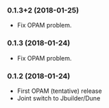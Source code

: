 ### 0.1.3+2 (2018-01-25)
- Fix OPAM problem.

### 0.1.3 (2018-01-24)
- Fix OPAM problem.

### 0.1.2 (2018-01-24)
- First OPAM (tentative) release
- Joint switch to Jbuilder/Dune

